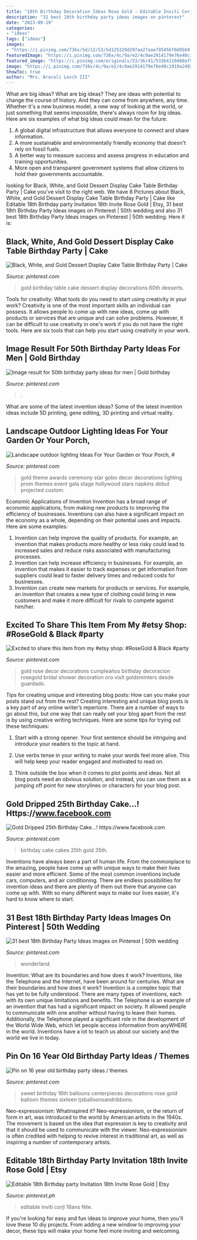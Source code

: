 ```yaml
---
title: "18th Birthday Decoration Ideas Rose Gold - Editable Inviti Corjl 18ans Fête"
description: "31 best 18th birthday party ideas images on pinterest"
date: "2023-09-19"
categories:
- "ideas"
tags: ["ideas"]
images:
- "https://i.pinimg.com/736x/5d/12/53/5d125329d297aa27aae795456f0d95b9--birthday-table-st-birthday.jpg"
featuredImage: "https://i.pinimg.com/736x/4c/9a/e2/4c9ae2914179e76e40c1919a24925327.jpg"
featured_image: "https://i.pinimg.com/originals/53/36/41/53364118d60af9007b706f2d13766729.jpg"
image: "https://i.pinimg.com/736x/4c/9a/e2/4c9ae2914179e76e40c1919a24925327.jpg"
ShowToc: true
author: "Mrs. Araceli Lesch III"
---
```



What are big ideas?
What are big ideas? They are ideas with potential to change the course of history. And they can come from anywhere, any time. Whether it's a new business model, a new way of looking at the world, or just something that seems impossible, there's always room for big ideas. Here are six examples of what big ideas could mean for the future:
1. A global digital infrastructure that allows everyone to connect and share information.
2. A more sustainable and environmentally friendly economy that doesn't rely on fossil fuels.
3. A better way to measure success and assess progress in education and training opportunities.
4. More open and transparent government systems that allow citizens to hold their governments accountable.

	

		
looking for Black, White, and Gold Dessert Display Cake Table Birthday Party | Cake you've visit to the right web. We have 8 Pictures about Black, White, and Gold Dessert Display Cake Table Birthday Party | Cake like Editable 18th Birthday party Invitation 18th Invite Rose Gold | Etsy, 31 best 18th Birthday Party Ideas images on Pinterest | 50th wedding and also 31 best 18th Birthday Party Ideas images on Pinterest | 50th wedding. Here it is:
		
    
## Black, White, And Gold Dessert Display Cake Table Birthday Party | Cake

<img loading=lazy src="https://i.pinimg.com/originals/b9/1e/b2/b91eb2e37bdd533477655441754fc411.jpg" onerror="this.onerror=null;this.src='https://tse2.mm.bing.net/th?id=OIP.LDnqRq9U1ROBP7BfTCgJrAHaLH&amp;pid=15.1';" alt="Black, White, and Gold Dessert Display Cake Table Birthday Party | Cake">

_Source: pinterest.com_

>gold birthday table cake dessert display decorations 60th desserts. 

	

Tools for creativity: What tools do you need to start using creativity in your work?
Creativity is one of the most important skills an individual can possess. It allows people to come up with new ideas, come up with products or services that are unique and can solve problems. However, it can be difficult to use creativity in one's work if you do not have the right tools. Here are six tools that can help you start using creativity in your work.

    
## Image Result For 50th Birthday Party Ideas For Men | Gold Birthday

<img loading=lazy src="https://i.pinimg.com/736x/18/fa/3b/18fa3b594ab8950908607e69c8ee2eb0.jpg" onerror="this.onerror=null;this.src='https://tse3.mm.bing.net/th?id=OIP.xAXkI8vKA65Zhi2DLJBBogHaKJ&amp;pid=15.1';" alt="Image result for 50th birthday party ideas for men | Gold birthday">

_Source: pinterest.com_

>. 

	

What are some of the latest invention ideas?
Some of the latest invention ideas include 5D printing, gene editing, 3D printing and virtual reality.

    
## Landscape Outdoor Lighting Ideas For Your Garden Or Your Porch, #

<img loading=lazy src="https://i.pinimg.com/originals/73/cf/36/73cf368404377e424afcef508dce647c.jpg" onerror="this.onerror=null;this.src='https://tse3.mm.bing.net/th?id=OIP.MkqHj2N8owfrvy2d-Qi9qwHaLG&amp;pid=15.1';" alt="Landscape outdoor lighting Ideas For Your Garden or Your Porch, #">

_Source: pinterest.com_

>gold theme awards ceremony star gobo decor decorations lighting prom themes event gala stage hollywood stars napkins debut projected custom. 

	

Economic Applications of Invention
Invention has a broad range of economic applications, from making new products to improving the efficiency of businesses. Inventions can also have a significant impact on the economy as a whole, depending on their potential uses and impacts. Here are some examples: 
1. Invention can help improve the quality of products. For example, an invention that makes products more healthy or less risky could lead to increased sales and reduce risks associated with manufacturing processes. 
2. Invention can help increase efficiency in businesses. For example, an invention that makes it easier to track expenses or get information from suppliers could lead to faster delivery times and reduced costs for businesses. 
3. Invention can create new markets for products or services. For example, an invention that creates a new type of clothing could bring in new customers and make it more difficult for rivals to compete against him/her.

    
## Excited To Share This Item From My #etsy Shop: #RoseGold &amp; Black #party

<img loading=lazy src="https://i.pinimg.com/736x/8c/d8/dd/8cd8dd7ddacd443fa7d5b1e475ba7162.jpg" onerror="this.onerror=null;this.src='https://tse1.mm.bing.net/th?id=OIP.KS51wrFvgS1Vqlz8S1gB3gHaJ3&amp;pid=15.1';" alt="Excited to share this item from my #etsy shop: #RoseGold &amp; Black #party">

_Source: pinterest.com_

>gold rose decor decorations cumpleaños birthday decoracion rosegold bridal shower decoration oro visit goldsminters desde guardado. 

	

Tips for creating unique and interesting blog posts: How can you make your posts stand out from the rest?
Creating interesting and unique blog posts is a key part of any online writer’s repertoire. There are a number of ways to go about this, but one way that can really set your blog apart from the rest is by using creative writing techniques. Here are some tips for trying out these techniques:
1. Start with a strong opener. Your first sentence should be intriguing and introduce your readers to the topic at hand.

2. Use verbs tense in your writing to make your words feel more alive. This will help keep your reader engaged and motivated to read on.

3. Think outside the box when it comes to plot points and ideas. Not all blog posts need an obvious solution, and instead, you can use them as a jumping off point for new storylines or characters for your blog post.


    
## Gold Dripped 25th Birthday Cake...! Https://www.facebook.com

<img loading=lazy src="https://i.pinimg.com/736x/2e/43/77/2e43774e67dcd283c2c18bb5a5321535.jpg" onerror="this.onerror=null;this.src='https://tse3.mm.bing.net/th?id=OIP.a2qZgAI4YZWTiM02B8KQSwHaMA&amp;pid=15.1';" alt="Gold Dripped 25th Birthday Cake...! https://www.facebook.com">

_Source: pinterest.com_

>birthday cake cakes 25th gold 35th. 

	

Inventions have always been a part of human life. From the commonplace to the amazing, people have come up with unique ways to make their lives easier and more efficient. Some of the most common inventions include cars, computers, and air conditioning. There are endless possibilities for invention ideas and there are plenty of them out there that anyone can come up with. With so many different ways to make our lives easier, it's hard to know where to start.

    
## 31 Best 18th Birthday Party Ideas Images On Pinterest | 50th Wedding

<img loading=lazy src="https://i.pinimg.com/736x/5d/12/53/5d125329d297aa27aae795456f0d95b9--birthday-table-st-birthday.jpg" onerror="this.onerror=null;this.src='https://tse4.mm.bing.net/th?id=OIP.dmDFsZKvmFJvG-k_jYLVbQHaJ3&amp;pid=15.1';" alt="31 best 18th Birthday Party Ideas images on Pinterest | 50th wedding">

_Source: pinterest.com_

>wonderland. 

	

Invention: What are its boundaries and how does it work?
Inventions, like the Telephone and the Internet, have been around for centuries. What are their boundaries and how does it work? Invention is a complex topic that has yet to be fully understood. There are many types of inventions, each with its own unique limitations and benefits. The Telephone is an example of an invention that has had a significant impact on society. It allowed people to communicate with one another without having to leave their homes. Additionally, the Telephone played a significant role in the development of the World Wide Web, which let people access information from anyWHERE in the world. Inventions have a lot to teach us about our society and the world we live in today.

    
## Pin On 16 Year Old Birthday Party Ideas / Themes

<img loading=lazy src="https://i.pinimg.com/originals/53/36/41/53364118d60af9007b706f2d13766729.jpg" onerror="this.onerror=null;this.src='https://tse3.mm.bing.net/th?id=OIP.wuSJDSyyiy8kZZuqcm6kkgAAAA&amp;pid=15.1';" alt="Pin on 16 year old birthday party ideas / themes">

_Source: pinterest.com_

>sweet birthday 16th balloons centerpieces decorations rose gold balloon themes sixteen tjsballoonsandribbons. 

	

Neo-expressionism: Whatinspired it?
Neo-expressionism, or the return of form in art, was introduced to the world by American artists in the 1940s. The movement is based on the idea that expression is key to creativity and that it should be used to communicate with the viewer. Neo-expressionism is often credited with helping to revive interest in traditional art, as well as inspiring a number of contemporary artists.

    
## Editable 18th Birthday Party Invitation 18th Invite Rose Gold | Etsy

<img loading=lazy src="https://i.pinimg.com/736x/4c/9a/e2/4c9ae2914179e76e40c1919a24925327.jpg" onerror="this.onerror=null;this.src='https://tse1.mm.bing.net/th?id=OIP.EF74_BMK_5PxLuACb910WwHaHa&amp;pid=15.1';" alt="Editable 18th Birthday party Invitation 18th Invite Rose Gold | Etsy">

_Source: pinterest.ph_

>editable inviti corjl 18ans fête. 

	

If you're looking for easy and fun ideas to improve your home, then you'll love these 10 diy projects. From adding a new window to improving your decor, these tips will make your home feel more inviting and welcoming.

